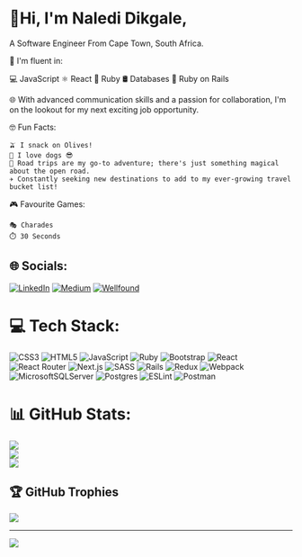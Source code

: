 # 💫Hi, I'm Naledi Dikgale,
A Software Engineer From Cape Town, South Africa.

🚀 I'm fluent in:

   💻 JavaScript
   ⚛️ React
   💎 Ruby
   🛢️ Databases
   🚂 Ruby on Rails

🌐 With advanced communication skills and a passion for collaboration, I'm on the lookout for my next exciting job opportunity.

🤓 Fun Facts:

    🫒 I snack on Olives!
    🐾 I love dogs 😎
    🚗 Road trips are my go-to adventure; there's just something magical about the open road.
    ✈️ Constantly seeking new destinations to add to my ever-growing travel bucket list!

🎮 Favourite Games:

    🎭 Charades
    ⏱️ 30 Seconds



## 🌐 Socials:
[![LinkedIn](https://img.shields.io/badge/LinkedIn-%230077B5.svg?logo=linkedin&logoColor=white)](https://linkedin.com/in/naledi-dikgale) [![Medium](https://img.shields.io/badge/Medium-%2312100E.svg?logo=medium&logoColor=white)](https://medium.com/@naledi22khosi) [![Wellfound](https://img.shields.io/badge/Wellfound-%2300BFA5.svg?logo=wellfound&logoColor=white)](https://wellfound.com/u/naledi-dikgale)

# 💻 Tech Stack:
![CSS3](https://img.shields.io/badge/css3-%231572B6.svg?style=for-the-badge&logo=css3&logoColor=white) ![HTML5](https://img.shields.io/badge/html5-%23E34F26.svg?style=for-the-badge&logo=html5&logoColor=white) ![JavaScript](https://img.shields.io/badge/javascript-%23323330.svg?style=for-the-badge&logo=javascript&logoColor=%23F7DF1E) ![Ruby](https://img.shields.io/badge/ruby-%23CC342D.svg?style=for-the-badge&logo=ruby&logoColor=white) ![Bootstrap](https://img.shields.io/badge/bootstrap-%23563D7C.svg?style=for-the-badge&logo=bootstrap&logoColor=white) ![React](https://img.shields.io/badge/react-%2320232a.svg?style=for-the-badge&logo=react&logoColor=%2361DAFB) ![React Router](https://img.shields.io/badge/React_Router-CA4245?style=for-the-badge&logo=react-router&logoColor=white) ![Next.js](https://img.shields.io/badge/Next.js-000000?style=for-the-badge&logo=next.js&logoColor=white) ![SASS](https://img.shields.io/badge/SASS-hotpink.svg?style=for-the-badge&logo=SASS&logoColor=white) ![Rails](https://img.shields.io/badge/rails-%23CC0000.svg?style=for-the-badge&logo=ruby-on-rails&logoColor=white) ![Redux](https://img.shields.io/badge/redux-%23593d88.svg?style=for-the-badge&logo=redux&logoColor=white) ![Webpack](https://img.shields.io/badge/webpack-%238DD6F9.svg?style=for-the-badge&logo=webpack&logoColor=black) ![MicrosoftSQLServer](https://img.shields.io/badge/Microsoft%20SQL%20Sever-CC2927?style=for-the-badge&logo=microsoft%20sql%20server&logoColor=white) ![Postgres](https://img.shields.io/badge/postgres-%23316192.svg?style=for-the-badge&logo=postgresql&logoColor=white) ![ESLint](https://img.shields.io/badge/ESLint-4B3263?style=for-the-badge&logo=eslint&logoColor=white) ![Postman](https://img.shields.io/badge/Postman-FF6C37?style=for-the-badge&logo=postman&logoColor=white)
# 📊 GitHub Stats:
![](https://github-readme-stats.vercel.app/api?username=Naledi-Dikgale&theme=dark&hide_border=false&include_all_commits=false&count_private=false)<br/>
![](https://github-readme-streak-stats.herokuapp.com/?user=Naledi-Dikgale&theme=dark&hide_border=false)<br/>
![](https://github-readme-stats.vercel.app/api/top-langs/?username=Naledi-Dikgale&theme=dark&hide_border=false&include_all_commits=false&count_private=false&layout=compact)

## 🏆 GitHub Trophies
![](https://github-profile-trophy.vercel.app/?username=Naledi-Dikgale&theme=radical&no-frame=false&no-bg=false&margin-w=4)

---
[![](https://visitcount.itsvg.in/api?id=Naledi-Dikgale&icon=0&color=0)](https://visitcount.itsvg.in)

<!-- Proudly created with GPRM ( https://gprm.itsvg.in ) -->
